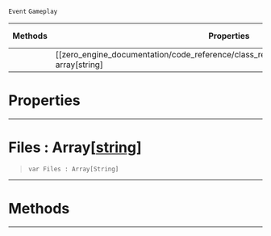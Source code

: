  `Event` `Gameplay`



|Methods|Properties|Base Classes|Derived Classes|
|---|---|---|---|
| |[[zero_engine_documentation/code_reference/class_reference/mousefiledropevent/#files-array[string] | Files]]|[mouseevent](https://github.com/zeroengineteam/ZeroDocs/code_reference/class_reference/mouseevent.markdown)| |


 #  Properties


---  
 #  Files : Array[[string](https://github.com/zeroengineteam/ZeroDocs/code_reference/zilch_base_types/string.markdown)]

> 
> ``` lang=cpp, name=Zilch
> var Files : Array[String]


---  
 #  Methods


---  
 

 